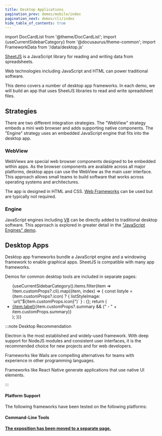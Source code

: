 ```yaml
---
title: Desktop Applications
pagination_prev: demos/mobile/index
pagination_next: demos/cli/index
hide_table_of_contents: true
---
```


import DocCardList from '@theme/DocCardList';
import {useCurrentSidebarCategory} from '@docusaurus/theme-common';
import FrameworkData from '/data/desktop.js'

[SheetJS](https://sheetjs.com) is a JavaScript library for reading and writing
data from spreadsheets.

Web technologies including JavaScript and HTML can power traditional software.

This demo covers a number of desktop app frameworks. In each demo, we will build
an app that uses SheetJS libraries to read and write spreadsheet files.

## Strategies

There are two different integration strategies. The "WebView" strategy embeds a
mini web browser and adds supporting native components. The "Engine" strategy
uses an embedded JavaScript engine that fits into the desktop app.

### WebView

WebViews are special web browser components designed to be embedded within apps.
As the browser components are available across all major platforms, desktop apps
can use the WebView as the main user interface. This approach allows small teams
to build software that works across operating systems and architectures.

The app is designed in HTML and CSS. [Web Frameworks](/docs/demos/frontend) can
be used but are typically not required.

### Engine

JavaScript engines including [V8](/docs/demos/engines/v8) can be directly added
to traditional desktop software. This approach is explored in greater detail in
the ["JavaScript Engines" demo](/docs/demos/engines/).

## Desktop Apps

Desktop app frameworks bundle a JavaScript engine and a windowing framework to
enable graphical apps. SheetJS is compatible with many app frameworks.

Demos for common desktop tools are included in separate pages:

<ul>{useCurrentSidebarCategory().items.filter(item => !item.customProps?.cli).map((item, index) => {
  const listyle = (item.customProps?.icon) ? {
    listStyleImage: `url("${item.customProps.icon}")`
  } : {};
  return (<li style={listyle} {...(item.customProps?.class ? {className: item.customProps.class}: {})}>
    <a href={item.href}>{item.label}</a>{item.customProps?.summary && (" - " + item.customProps.summary)}
  </li>);
})}</ul>

:::note Desktop Recommendation

Electron is the most established and widely-used framework. With deep support
for NodeJS modules and consistent user interfaces, it is the recommended choice
for new projects and for web developers.

Frameworks like Wails are compelling alternatives for teams with experience in
other programming languages.

Frameworks like React Native generate applications that use native UI elements.

:::

#### Platform Support

The following frameworks have been tested on the following platforms:

<FrameworkData/>

#### Command-Line Tools

**[The exposition has been moved to a separate page.](/docs/demos/cli)**
